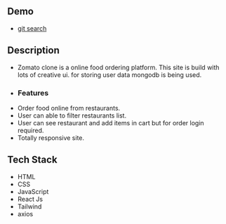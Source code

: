 ## Demo
- [git search](https://git-search-455dy6bgk-priyajitmaitys-projects.vercel.app/)

## Description
- Zomato clone is a online food ordering platform. This site is build with lots of creative ui. for storing user data mongodb is being used.
- ### Features
- Order food online from restaurants.
- User can able to filter restaurants list.
- User can see restaurant and add items in cart but for order login required.
- Totally responsive site.

## Tech Stack
- HTML
- CSS
- JavaScript
- React Js
- Tailwind
- axios


